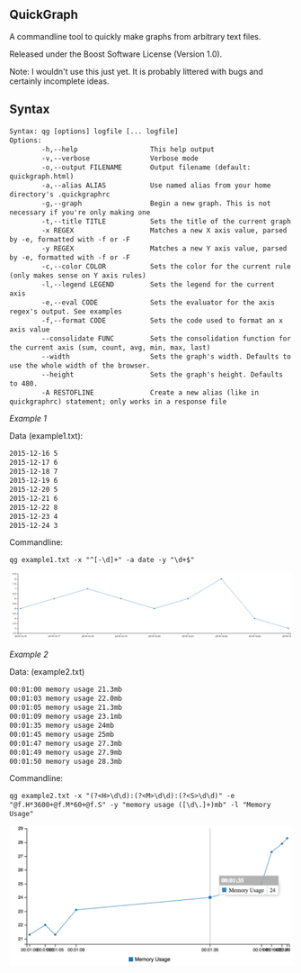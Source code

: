QuickGraph
----------

A commandline tool to quickly make graphs from arbitrary text files.

Released under the Boost Software License (Version 1.0).

Note: I wouldn't use this just yet. It is probably littered with bugs and certainly incomplete ideas.

Syntax
------

    Syntax: qg [options] logfile [... logfile]
    Options:
            -h,--help                  This help output
            -v,--verbose               Verbose mode
            -o,--output FILENAME       Output filename (default: quickgraph.html)
            -a,--alias ALIAS           Use named alias from your home directory's .quickgraphrc
            -g,--graph                 Begin a new graph. This is not necessary if you're only making one
            -t,--title TITLE           Sets the title of the current graph
            -x REGEX                   Matches a new X axis value, parsed by -e, formatted with -f or -F
            -y REGEX                   Matches a new Y axis value, parsed by -e, formatted with -f or -F
            -c,--color COLOR           Sets the color for the current rule (only makes sense on Y axis rules)
            -l,--legend LEGEND         Sets the legend for the current axis
            -e,--eval CODE             Sets the evaluator for the axis regex's output. See examples
            -f,--format CODE           Sets the code used to format an x axis value
            --consolidate FUNC         Sets the consolidation function for the current axis (sum, count, avg, min, max, last)
            --width                    Sets the graph's width. Defaults to use the whole width of the browser.
            --height                   Sets the graph's height. Defaults to 480.
            -A RESTOFLINE              Create a new alias (like in quickgraphrc) statement; only works in a response file

*Example 1*

Data (example1.txt):

    2015-12-16 5
    2015-12-17 6
    2015-12-18 7
    2015-12-19 6
    2015-12-20 5
    2015-12-21 6
    2015-12-22 8
    2015-12-23 4
    2015-12-24 3

Commandline:

    qg example1.txt -x "^[-\d]+" -a date -y "\d+$"

![Example1](https://raw.githubusercontent.com/joedrago/node-quickgraph/master/examples/ex1.png)

*Example 2*

Data: (example2.txt)

    00:01:00 memory usage 21.3mb
    00:01:03 memory usage 22.0mb
    00:01:05 memory usage 21.3mb
    00:01:09 memory usage 23.1mb
    00:01:35 memory usage 24mb
    00:01:45 memory usage 25mb
    00:01:47 memory usage 27.3mb
    00:01:49 memory usage 27.9mb
    00:01:50 memory usage 28.3mb

Commandline:

    qg example2.txt -x "(?<H>\d\d):(?<M>\d\d):(?<S>\d\d)" -e "@f.H*3600+@f.M*60+@f.S" -y "memory usage ([\d\.]+)mb" -l "Memory Usage"

![Example2](https://raw.githubusercontent.com/joedrago/node-quickgraph/master/examples/ex2.png)
